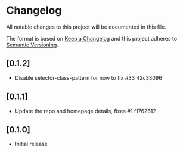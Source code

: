 # Changelog

All notable changes to this project will be documented in this file.

The format is based on [Keep a Changelog](http://keepachangelog.com/en/1.0.0/)
and this project adheres to [Semantic Versioning](http://semver.org/spec/v2.0.0.html).

## [0.1.2]

* Disable selector-class-pattern for now to fix #33 42c33096

## [0.1.1]

* Update the repo and homepage details, fixes #1 f1762612

## [0.1.0]

- Initial release
